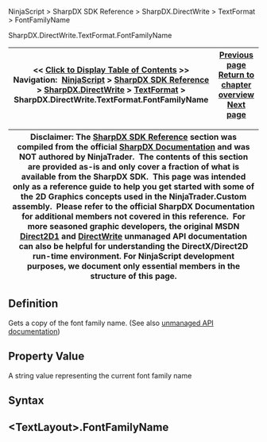 ﻿
NinjaScript \> SharpDX SDK Reference \> SharpDX.DirectWrite \> TextFormat \> FontFamilyName

SharpDX.DirectWrite.TextFormat.FontFamilyName

| \<\< [Click to Display Table of Contents](sharpdx_directwrite_textformat_fontfamilyname.md) \>\> **Navigation:**     [NinjaScript](ninjascript-1.md) \> [SharpDX SDK Reference](sharpdx_sdk_reference-1.md) \> [SharpDX.DirectWrite](sharpdx_directwrite-1.md) \> [TextFormat](sharpdx_directwrite_textformat-1.md) \> SharpDX.DirectWrite.TextFormat.FontFamilyName | [Previous page](sharpdx_directwrite_textformat_flowdirection-1.md) [Return to chapter overview](sharpdx_directwrite_textformat-1.md) [Next page](sharpdx_directwrite_textformat_fontsize-1.md) |
| --- | --- |

| Disclaimer: The [SharpDX SDK Reference](sharpdx_sdk_reference-1.md) section was compiled from the official [SharpDX Documentation](http://sharpdx.org/) and was NOT authored by NinjaTrader.  The contents of this section are provided as\-is and only cover a fraction of what is available from the SharpDX SDK.  This page was intended only as a reference guide to help you get started with some of the 2D Graphics concepts used in the NinjaTrader.Custom assembly.  Please refer to the official SharpDX Documentation for additional members not covered in this reference.  For more seasoned graphic developers, the original MSDN [Direct2D1](https://msdn.microsoft.com/en-us/library/windows/desktop/dd370990.aspx) and [DirectWrite](https://msdn.microsoft.com/en-us/library/windows/desktop/dd368038.aspx) unmanaged API documentation can also be helpful for understanding the DirectX/Direct2D run\-time environment. For NinjaScript development purposes, we document only essential members in the structure of this page. |
| --- |

## Definition
Gets a copy of the font family name. 
(See also [unmanaged API documentation](https://msdn.microsoft.com/en-us/library/dd316636(v=vs.85).aspx))
 
## Property Value
A string value representing the current font family name
 
## Syntax
## \<TextLayout\>.FontFamilyName

